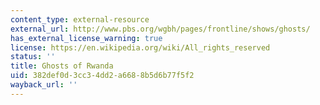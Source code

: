 ```yaml
---
content_type: external-resource
external_url: http://www.pbs.org/wgbh/pages/frontline/shows/ghosts/
has_external_license_warning: true
license: https://en.wikipedia.org/wiki/All_rights_reserved
status: ''
title: Ghosts of Rwanda
uid: 382def0d-3cc3-4dd2-a668-8b5d6b77f5f2
wayback_url: ''
---
```

